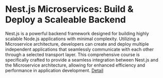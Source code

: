 # Nest.js Microservices: Build &amp; Deploy a Scaleable Backend
Nest.js is a powerful backend framework designed for building highly scalable Node.js applications with minimal complexity. Utilizing a Microservice architecture, developers can create and deploy multiple independent applications that seamlessly communicate with each other through a selected transport layer. This comprehensive course is specifically crafted to provide a seamless integration between Nest.js and the Microservice architecture, allowing for enhanced efficiency and performance in application development.
[Detail](https://eduitfree.com/courses/nest-js-microservices-build-deploy-a-scaleable-backend)
